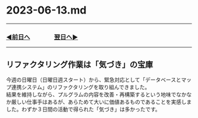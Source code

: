# 2023-06-13.md

---
### [◀️前日へ](https://github.com/yuasys/chatty-journal/blob/main/2023/06/2023-06-12.md)&emsp;&emsp;&emsp;&emsp;[翌日へ▶️](https://github.com/yuasys/chatty-journal/blob/main/2023/06/2023-06-14.md)
---

## リファクタリング作業は「気づき」の宝庫

今週の日曜日（日曜日週スタート）から、緊急対応として「データベースとマップ連携システム」のリファクタリングを取り組んできました。  
結果を維持しながら、プルグラムの内容を改善・再構築するという地味でなかなか厳しい仕事手はあるが、あらためて大いに価値あるものであることを実感しました。わずか３日間の活動で得られた「気づき」は多かったです。
